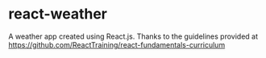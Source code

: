 # react-weather
A weather app created using React.js. Thanks to the guidelines provided at https://github.com/ReactTraining/react-fundamentals-curriculum
